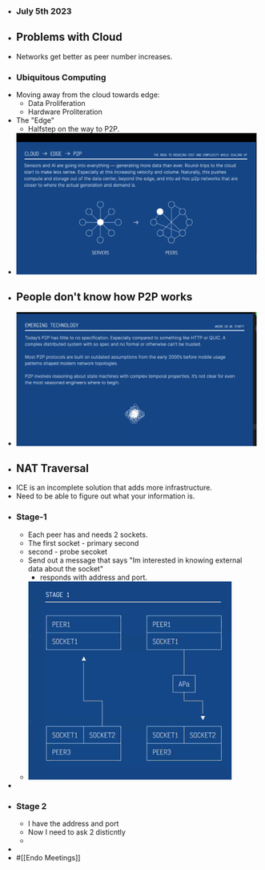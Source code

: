 - ### July 5th 2023
- ## Problems with Cloud
- Networks get better as peer number increases.
- ### Ubiquitous Computing
- Moving away from the cloud towards edge:
	- Data Proliferation
	- Hardware Proliteration
- The "Edge"
	- Halfstep on the way to P2P.
- ![CleanShot 2023-07-05 at 14.16.47.png](../assets/CleanShot_2023-07-05_at_14.16.47_1688581017555_0.png)
- ## People don't know how P2P works
- ![CleanShot 2023-07-05 at 14.17.02.png](../assets/CleanShot_2023-07-05_at_14.17.02_1688581038280_0.png)
- ## NAT Traversal
- ICE is an incomplete solution that adds more infrastructure.
- Need to be able to figure out what your information is.
- ### Stage-1
	- Each peer has and needs 2 sockets.
	- The first socket - primary second
	- second - probe secoket
	- Send out a message that says "Im interested in knowing external data about the socket"
		- responds with address and port.
	- ![CleanShot 2023-07-05 at 14.21.04.png](../assets/CleanShot_2023-07-05_at_14.21.04_1688581272852_0.png)
-
- ### Stage 2
	- I have the address and port
	- Now I need to ask 2 disticntly
	-
-
- #[[Endo Meetings]]
